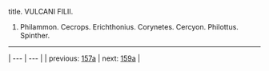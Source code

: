 title. VULCANI FILII.



1. Philammon. Cecrops. Erichthonius. Corynetes. Cercyon. Philottus. Spinther.



---

| --- | --- |
| previous: [157a](../157a/) | next: [159a](../159a/) |